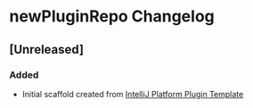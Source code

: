 <!-- Keep a Changelog guide -> https://keepachangelog.com -->

# newPluginRepo Changelog

## [Unreleased]
### Added
- Initial scaffold created from [IntelliJ Platform Plugin Template](https://github.com/JetBrains/intellij-platform-plugin-template)
